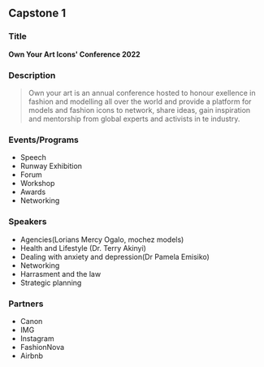 ## Capstone 1

### Title
**Own Your Art Icons' Conference 2022**

### Description
> Own your art is an annual conference hosted to honour exellence in fashion and modelling all over the world and provide a platform for models and fashion icons to network, share ideas, gain inspiration and mentorship from global experts and activists in te industry.


### Events/Programs
- Speech
- Runway Exhibition
- Forum 
- Workshop
- Awards
- Networking

### Speakers
- Agencies(Lorians Mercy Ogalo, mochez models)
- Health and Lifestyle (Dr. Terry Akinyi)
- Dealing with anxiety and depression(Dr Pamela Emisiko)
- Networking
- Harrasment and the law
- Strategic planning

### Partners
- Canon
- IMG
- Instagram
- FashionNova
- Airbnb
